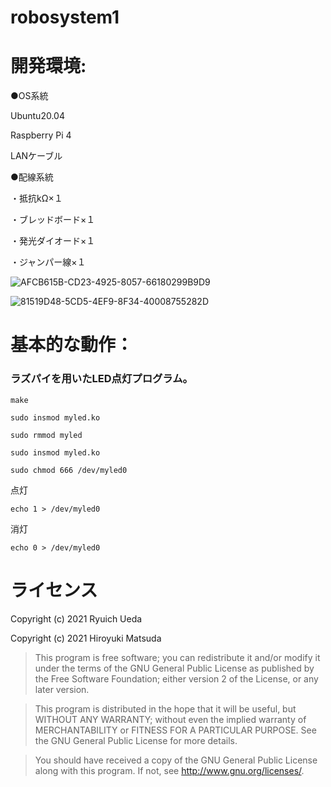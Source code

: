 # robosystem1
# 開発環境:
●OS系統

Ubuntu20.04

Raspberry Pi 4</span>

LANケーブル

●配線系統

・抵抗kΩ×１

・ブレッドボード×１

・発光ダイオード×１

・ジャンパー線×１

![AFCB615B-CD23-4925-8057-66180299B9D9](https://user-images.githubusercontent.com/96198451/148104494-d5f0b276-900f-4904-889c-394dcd0c144a.jpeg)

![81519D48-5CD5-4EF9-8F34-40008755282D](https://user-images.githubusercontent.com/96198451/148104656-cef0b3e7-aac8-4326-b67a-9859a19d3537.jpeg)





# 基本的な動作：
### ラズパイを用いたLED点灯プログラム。
 ```
make
 ```
 ```
sudo insmod myled.ko
 ```
 ```
sudo rmmod myled
 ```
 ```
sudo insmod myled.ko
 ```
 ```
sudo chmod 666 /dev/myled0
 ```
点灯
 ```
echo 1 > /dev/myled0
 ```
 消灯
 ```
echo 0 > /dev/myled0
 ```
 # ライセンス

Copyright (c) 2021 Ryuich Ueda


Copyright (c) 2021 Hiroyuki Matsuda

> This program is free software; you can redistribute it and/or
> modify it under the terms of the GNU General Public License
> as published by the Free Software Foundation; either version 2
> of the License, or any later version.

> This program is distributed in the hope that it will be useful,
> but WITHOUT ANY WARRANTY; without even the implied warranty of
> MERCHANTABILITY or FITNESS FOR A PARTICULAR PURPOSE. See the
> GNU General Public License for more details.

> You should have received a copy of the GNU General Public License
> along with this program. If not, see http://www.gnu.org/licenses/.
